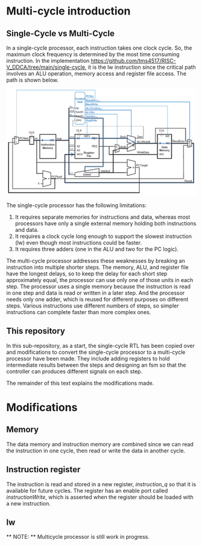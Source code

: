 # Multi-cycle introduction

## Single-Cycle vs Multi-Cycle

In a single-cycle processor, each instruction takes one clock cycle. So, the
maximum clock frequency is determined by the most time consuming instruction.
In the implementation https://github.com/tms4517/RISC-V_DDCA/tree/main/single-cycle,
it is the lw instruction since the critical path involves an ALU operation,
memory access and register file access. The path is shown below.

![alu path](pics/alu_path.png)

The single-cycle processor has the following limitations:
1. It requires separate memories for instructions and data, whereas most
processors have only a single external memory holding both instructions and data.
2. It requires a clock cycle long enough to support the slowest instruction (lw)
even though most instructions could be faster.
3. It requires three adders (one in the ALU and two for the PC logic).

The multi-cycle processor addresses these weaknesses by breaking an instruction
into multiple shorter steps. The memory, ALU, and register file have the longest
delays, so to keep the delay for each short step approximately equal, the
processor can use only one of those units in each step. The processor uses a
single memory because the instruction is read in one step and data is read or
written in a later step. And the processor needs only one adder, which is reused
for different purposes on different steps. Various instructions use different
numbers of steps, so simpler instructions can complete faster than more complex
ones.

## This repository

In this sub-repository, as a start, the single-cycle RTL has been copied over
and modifications to convert the single-cycle processor to a multi-cycle
processor have been made. They include adding registers to hold intermediate
results between the steps and designing an fsm so that the controller can
produces different signals on each step.

The remainder of this text explains the modifications made.

# Modifications

## Memory

The data memory and instruction memory are combined since we can read the
instruction in one cycle, then read or write the data in another cycle.

## Instruction register

The instruction is read and stored in a new register, *instruction_q* so
that it is available for future cycles. The register has an enable port called
*instructionWrite*, which is asserted when the register should be loaded with a
new instruction.

## lw



** NOTE: ** Multicycle processor is still work in progress.
